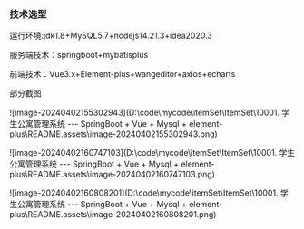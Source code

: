 ### 技术选型

运行环境:jdk1.8+MySQL5.7+nodejs14.21.3+idea2020.3

服务端技术：springboot+mybatisplus

前端技术：Vue3.x+Element-plus+wangeditor+axios+echarts







部分截图

![image-20240402155302943](D:\code\mycode\itemSet\ItemSet\10001.  学生公寓管理系统 --- SpringBoot + Vue + Mysql + element-plus\README.assets\image-20240402155302943.png)

![image-20240402160747103](D:\code\mycode\itemSet\ItemSet\10001.  学生公寓管理系统 --- SpringBoot + Vue + Mysql + element-plus\README.assets\image-20240402160747103.png)



![image-20240402160808201](D:\code\mycode\itemSet\ItemSet\10001.  学生公寓管理系统 --- SpringBoot + Vue + Mysql + element-plus\README.assets\image-20240402160808201.png)

